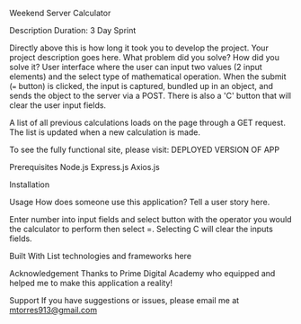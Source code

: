 Weekend Server Calculator

Description
Duration: 3 Day Sprint

Directly above this is how long it took you to develop the project. Your project description goes here. What problem did you solve? How did you solve it?
User interface where the user can input two values (2 input elements) and the select type of mathematical operation. When the submit (`=` button) is clicked, the input is captured, bundled up in an object, and sends the object to the server via a POST. There is also a 'C' button that will clear the user input fields.

A list of all previous calculations loads on the page through a GET request.  The list is updated when a new calculation is made.

To see the fully functional site, please visit: DEPLOYED VERSION OF APP



Prerequisites
Node.js
Express.js
Axios.js


Installation

Usage
How does someone use this application? Tell a user story here.

Enter number into input fields and select button with the operator you would the calculator to perform then select =. Selecting C will clear the inputs fields.


Built With
List technologies and frameworks here



Acknowledgement
Thanks to Prime Digital Academy who equipped and helped me to make this application a reality!

Support
If you have suggestions or issues, please email me at mtorres913@gmail.com